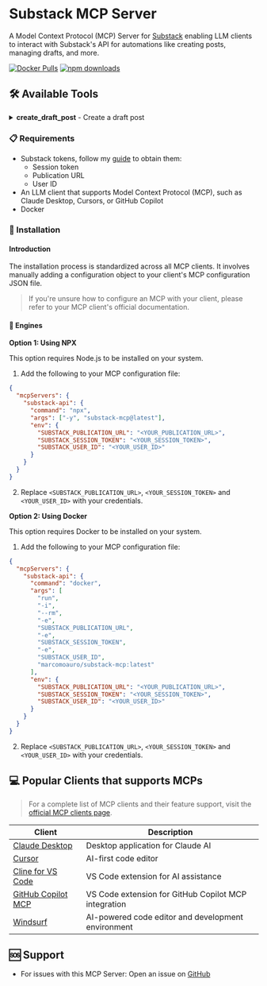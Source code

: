 # Substack MCP Server

A Model Context Protocol (MCP) Server for [Substack](https://substack.com) enabling LLM clients to interact with Substack's API for automations like creating posts, managing drafts, and more.

[![Docker Pulls](https://img.shields.io/docker/pulls/marcomoauro/substack-mcp.svg)](https://hub.docker.com/r/marcomoauro/substack-mcp)
[![npm downloads](https://img.shields.io/npm/dm/substack-mcp.svg)](https://www.npmjs.com/package/substack-mcp)

## 🛠 Available Tools

<details>
<summary><strong>create_draft_post</strong> - Create a draft post</summary>

**Inputs**:
- `title` (string): Title of the post
- `subtitle` (string): Subtitle of the post
- `body` (string): Body of the post

**Returns**: "OK" if the post was created successfully.
</details>

### 📋 Requirements

- Substack tokens, follow my [guide](https://implementing.substack.com/p/mcp-server-for-substack) to obtain them:
    - Session token
    - Publication URL
    - User ID
- An LLM client that supports Model Context Protocol (MCP), such as Claude Desktop, Cursors, or GitHub Copilot
- Docker

### 🔌 Installation

#### Introduction
The installation process is standardized across all MCP clients. It involves manually adding a configuration object to your client's MCP configuration JSON file.
> If you're unsure how to configure an MCP with your client, please refer to your MCP client's official documentation.

#### 🧩 Engines

<summary><strong>Option 1: Using NPX</strong></summary>

This option requires Node.js to be installed on your system.

1. Add the following to your MCP configuration file:
```json
{
  "mcpServers": {
    "substack-api": {
      "command": "npx",
      "args": ["-y", "substack-mcp@latest"],
      "env": {
        "SUBSTACK_PUBLICATION_URL": "<YOUR_PUBLICATION_URL>",
        "SUBSTACK_SESSION_TOKEN": "<YOUR_SESSION_TOKEN>",
        "SUBSTACK_USER_ID": "<YOUR_USER_ID>"
      }
    }
  }
}
```

2. Replace `<SUBSTACK_PUBLICATION_URL>`, `<YOUR_SESSION_TOKEN>` and `<YOUR_USER_ID>` with your credentials.

<summary><strong>Option 2: Using Docker</strong></summary>

This option requires Docker to be installed on your system.

1. Add the following to your MCP configuration file:
```json
{
  "mcpServers": {
    "substack-api": {
      "command": "docker",
      "args": [
        "run",
        "-i",
        "--rm",
        "-e",
        "SUBSTACK_PUBLICATION_URL",
        "-e",
        "SUBSTACK_SESSION_TOKEN",
        "-e",
        "SUBSTACK_USER_ID",
        "marcomoauro/substack-mcp:latest"
      ],
      "env": {
        "SUBSTACK_PUBLICATION_URL": "<YOUR_PUBLICATION_URL>",
        "SUBSTACK_SESSION_TOKEN": "<YOUR_SESSION_TOKEN>",
        "SUBSTACK_USER_ID": "<YOUR_USER_ID>"
      }
    }
  }
}
```

2. Replace `<SUBSTACK_PUBLICATION_URL>`, `<YOUR_SESSION_TOKEN>` and `<YOUR_USER_ID>` with your credentials.

## 💻 Popular Clients that supports MCPs

> For a complete list of MCP clients and their feature support, visit the [official MCP clients page](https://modelcontextprotocol.io/clients).

| Client                                                                                                         | Description |
|----------------------------------------------------------------------------------------------------------------|-------------|
| [Claude Desktop](https://claude.ai/download)                                                                   | Desktop application for Claude AI |
| [Cursor](https://www.cursor.com/)                                                                              | AI-first code editor |
| [Cline for VS Code](https://github.com/cline/cline)                                                            | VS Code extension for AI assistance |
| [GitHub Copilot MCP](https://github.com/VikashLoomba/copilot-mcp)                                              | VS Code extension for GitHub Copilot MCP integration |
| [Windsurf](https://windsurf.com/editor)                                                                        | AI-powered code editor and development environment |

## 🆘 Support

- For issues with this MCP Server: Open an issue on [GitHub](https://github.com/marcomoauro/substack-mcp/issues)

